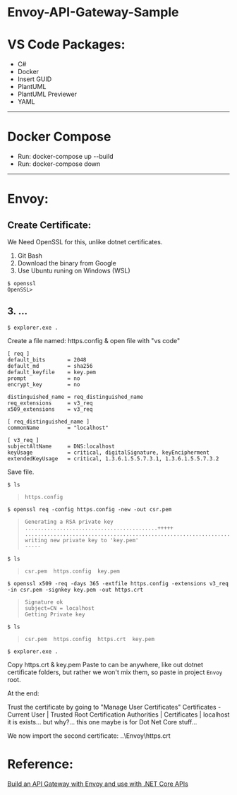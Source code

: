 # Envoy-API-Gateway-Sample

# VS Code Packages:
 - C#
 - Docker
 - Insert GUID
 - PlantUML
 - PlantUML Previewer
 - YAML

--------------------------

# Docker Compose
  - Run: docker-compose up --build
  - Run: docker-compose down

--------------------------

# Envoy:
## Create Certificate:
 We Need OpenSSL for this, unlike dotnet certificates.
 1. Git Bash
 2. Download the binary from Google
 3. Use Ubuntu runing on Windows (WSL)

```
$ openssl
OpenSSL> 

```

## 3. ... 
```
$ explorer.exe .
```

Create a file named: https.config & open file with "vs code"
```
[ req ]
default_bits       = 2048
default_md         = sha256
default_keyfile    = key.pem
prompt             = no
encrypt_key        = no

distinguished_name = req_distinguished_name
req_extensions     = v3_req
x509_extensions    = v3_req

[ req_distinguished_name ]
commonName         = "localhost"

[ v3_req ]
subjectAltName     = DNS:localhost
keyUsage           = critical, digitalSignature, keyEncipherment
extendedKeyUsage   = critical, 1.3.6.1.5.5.7.3.1, 1.3.6.1.5.5.7.3.2 
```
Save file.


```
$ ls
```
>     https.config

```
$ openssl req -config https.config -new -out csr.pem
```
>     Generating a RSA private key
>     ..........................................+++++
>     .........................................................................................................................................+++++
>     writing new private key to 'key.pem'
>     -----

```
$ ls
```
>     csr.pem  https.config  key.pem

```
$ openssl x509 -req -days 365 -extfile https.config -extensions v3_req -in csr.pem -signkey key.pem -out https.crt
```
>     Signature ok
>     subject=CN = localhost
>     Getting Private key

```
$ ls
```
>     csr.pem  https.config  https.crt  key.pem

```
$ explorer.exe .
```

Copy https.crt & key.pem
Paste to can be anywhere, like out dotnet certificate folders, but rather we won't mix them, so paste in project `Envoy` root.


At the end:

Trust the certificate by going to "Manage User Certificates"
Certificates - Current User | Trusted Root Certification Authorities | Certificates | localhost
it is exists... but why?... this one maybe is for Dot Net Core stuff...

We now import the second certificate: ..\Envoy\https.crt



# Reference:
[Build an API Gateway with Envoy and use with .NET Core APIs](https://www.youtube.com/watch?v=UsoH5cqE1OA)
